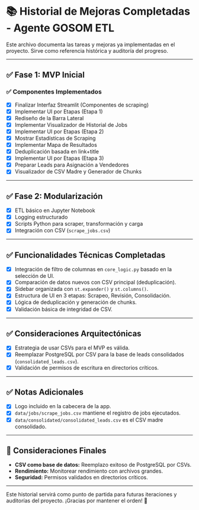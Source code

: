 # 📚 Historial de Mejoras Completadas - Agente GOSOM ETL

Este archivo documenta las tareas y mejoras ya implementadas en el proyecto. Sirve como referencia histórica y auditoría del progreso.

---

## ✅ Fase 1: MVP Inicial

### ✅ Componentes Implementados

- [x] Finalizar Interfaz Streamlit (Componentes de scraping)
- [x] Implementar UI por Etapas (Etapa 1)
- [x] Rediseño de la Barra Lateral
- [x] Implementar Visualizador de Historial de Jobs
- [x] Implementar UI por Etapas (Etapa 2)
- [x] Mostrar Estadísticas de Scraping
- [x] Implementar Mapa de Resultados
- [x] Deduplicación basada en link+title
- [x] Implementar UI por Etapas (Etapa 3)
- [x] Preparar Leads para Asignación a Vendedores
- [x] Visualizador de CSV Madre y Generador de Chunks

---

## ✅ Fase 2: Modularización

- [x] ETL básico en Jupyter Notebook
- [x] Logging estructurado
- [x] Scripts Python para scraper, transformación y carga
- [x] Integración con CSV (`scrape_jobs.csv`)

---

## ✅ Funcionalidades Técnicas Completadas

- [x] Integración de filtro de columnas en `core_logic.py` basado en la selección de UI.
- [x] Comparación de datos nuevos con CSV principal (deduplicación).
- [x] Sidebar organizada con `st.expander()` y `st.columns()`.
- [x] Estructura de UI en 3 etapas: Scrapeo, Revisión, Consolidación.
- [x] Lógica de deduplicación y generación de chunks.
- [x] Validación básica de integridad de CSV.

---

## ✅ Consideraciones Arquitectónicas

- [x] Estrategia de usar CSVs para el MVP es válida.
- [x] Reemplazar PostgreSQL por CSV para la base de leads consolidados (`consolidated_leads.csv`).
- [x] Validación de permisos de escritura en directorios críticos.

---

## ✅ Notas Adicionales

- [x] Logo incluido en la cabecera de la app.
- [x] `data/jobs/scrape_jobs.csv` mantiene el registro de jobs ejecutados.
- [x] `data/consolidated/consolidated_leads.csv` es el CSV madre consolidado.

---

## 🧠 Consideraciones Finales

- **CSV como base de datos:** Reemplazo exitoso de PostgreSQL por CSVs.
- **Rendimiento:** Monitorear rendimiento con archivos grandes.
- **Seguridad:** Permisos validados en directorios críticos.

---

Este historial servirá como punto de partida para futuras iteraciones y auditorías del proyecto. ¡Gracias por mantener el orden! 🧹